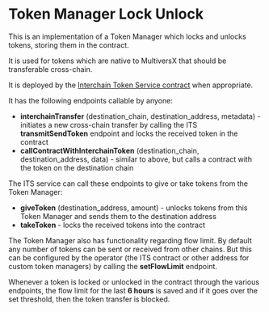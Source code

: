 # Token Manager Lock Unlock

This is an implementation of a Token Manager which locks and unlocks tokens, storing them in the contract.

It is used for tokens which are native to MultiversX that should be transferable cross-chain.

It is deployed by the [Interchain Token Service contract](../interchain-token-service) when appropriate.

It has the following endpoints callable by anyone:
- **interchainTransfer** (destination_chain, destination_address, metadata) - initiates a new cross-chain transfer by calling the ITS **transmitSendToken** endpoint 
and locks the received token in the contract
- **callContractWithInterchainToken** (destination_chain, destination_address, data) - similar to above, but calls a contract with the token on the destination chain

The ITS service can call these endpoints to give or take tokens from the Token Manager:
- **giveToken** (destination_address, amount) - unlocks tokens from this Token Manager and sends them to the destination address
- **takeToken** - locks the received tokens into the contract

The Token Manager also has functionality regarding flow limit. By default any number of tokens can be sent or received from other chains.
But this can be configured by the operator (the ITS contract or other address for custom token managers) by calling the **setFlowLimit** endpoint.

Whenever a token is locked or unlocked in the contract through the various endpoints, the flow limit for the last **6 hours** is saved and if it goes
over the set threshold, then the token transfer is blocked.
